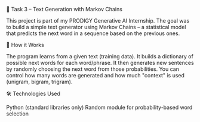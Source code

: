 📌 Task 3 – Text Generation with Markov Chains

This project is part of my PRODIGY Generative AI Internship.
The goal was to build a simple text generator using Markov Chains – a statistical model that predicts the next word in a sequence based on the previous ones.

🚀 How it Works

The program learns from a given text (training data).
It builds a dictionary of possible next words for each word/phrase.
It then generates new sentences by randomly choosing the next word from those probabilities.
You can control how many words are generated and how much "context" is used (unigram, bigram, trigram).

🛠️ Technologies Used

Python (standard libraries only)
Random module for probability-based word selection
